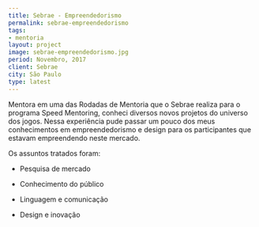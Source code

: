 ```yaml
---
title: Sebrae - Empreendedorismo
permalink: sebrae-empreendedorismo
tags:
- mentoria
layout: project
image: sebrae-empreendedorismo.jpg
period: Novembro, 2017
client: Sebrae
city: São Paulo
type: latest
---
```


Mentora em uma das Rodadas de Mentoria que o Sebrae realiza para o programa Speed Mentoring, conheci diversos novos projetos do universo dos jogos. Nessa experiência pude passar um pouco dos meus conhecimentos em empreendedorismo e design para os participantes que estavam empreendendo neste mercado.

Os assuntos tratados foram:

-	Pesquisa de mercado

-	Conhecimento do público

-	Linguagem e comunicação

-	Design e inovação


